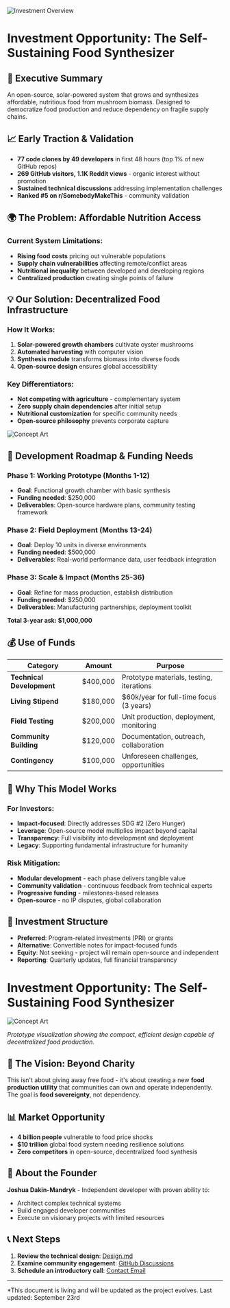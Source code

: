 ![Investment Overview](https://raw.githubusercontent.com/JDM95aus/Self-sustaining-solar-food-synthesiser-/main/Images/Screenshot_20250922_043347_Chrome.jpg)

# Investment Opportunity: The Self-Sustaining Food Synthesizer

## 🎯 Executive Summary
An open-source, solar-powered system that grows and synthesizes affordable, nutritious food from mushroom biomass. Designed to democratize food production and reduce dependency on fragile supply chains.

## 📈 Early Traction & Validation
- **77 code clones by 49 developers** in first 48 hours (top 1% of new GitHub repos)
- **269 GitHub visitors, 1.1K Reddit views** - organic interest without promotion
- **Sustained technical discussions** addressing implementation challenges
- **Ranked #5 on r/SomebodyMakeThis** - community validation

## 🌍 The Problem: Affordable Nutrition Access
### Current System Limitations:
- **Rising food costs** pricing out vulnerable populations
- **Supply chain vulnerabilities** affecting remote/conflict areas
- **Nutritional inequality** between developed and developing regions
- **Centralized production** creating single points of failure

## 💡 Our Solution: Decentralized Food Infrastructure
### How It Works:
1. **Solar-powered growth chambers** cultivate oyster mushrooms
2. **Automated harvesting** with computer vision
3. **Synthesis module** transforms biomass into diverse foods
4. **Open-source design** ensures global accessibility

### Key Differentiators:
- **Not competing with agriculture** - complementary system
- **Zero supply chain dependencies** after initial setup
- **Nutritional customization** for specific community needs
- **Open-source philosophy** prevents corporate capture

![Concept Art](https://raw.githubusercontent.com/JDM95aus/Self-sustaining-solar-food-synthesiser-/main/Images/0_1%20(1)%20(1).jpeg)

## 🚀 Development Roadmap & Funding Needs
### Phase 1: Working Prototype (Months 1-12)
- **Goal**: Functional growth chamber with basic synthesis
- **Funding needed**: $250,000
- **Deliverables**: Open-source hardware plans, community testing framework

### Phase 2: Field Deployment (Months 13-24)  
- **Goal**: Deploy 10 units in diverse environments
- **Funding needed**: $500,000
- **Deliverables**: Real-world performance data, user feedback integration

### Phase 3: Scale & Impact (Months 25-36)
- **Goal**: Refine for mass production, establish distribution
- **Funding needed**: $250,000
- **Deliverables**: Manufacturing partnerships, deployment toolkit

**Total 3-year ask: $1,000,000**

## 💰 Use of Funds
| Category | Amount | Purpose |
|----------|--------|---------|
| **Technical Development** | $400,000 | Prototype materials, testing, iterations |
| **Living Stipend** | $180,000 | $60k/year for full-time focus (3 years) |
| **Field Testing** | $200,000 | Unit production, deployment, monitoring |
| **Community Building** | $120,000 | Documentation, outreach, collaboration |
| **Contingency** | $100,000 | Unforeseen challenges, opportunities |

## 🌱 Why This Model Works
### For Investors:
- **Impact-focused**: Directly addresses SDG #2 (Zero Hunger)
- **Leverage**: Open-source model multiplies impact beyond capital
- **Transparency**: Full visibility into development and deployment
- **Legacy**: Supporting fundamental infrastructure for humanity

### Risk Mitigation:
- **Modular development** - each phase delivers tangible value
- **Community validation** - continuous feedback from technical experts
- **Progressive funding** - milestones-based releases
- **Open-source** - no IP disputes, global collaboration

## 🤝 Investment Structure
- **Preferred**: Program-related investments (PRI) or grants
- **Alternative**: Convertible notes for impact-focused funds
- **Equity**: Not seeking - project will remain open-source and independent
- **Reporting**: Quarterly updates, full financial transparency

# Investment Opportunity: The Self-Sustaining Food Synthesizer

![Concept Art](https://github.com/JDM95aus/Self-sustaining-solar-food-synthesiser-/raw/main/0_1%20(1).jpeg)

*Prototype visualization showing the compact, efficient design capable of decentralized food production.*

## 🎪 The Vision: Beyond Charity
This isn't about giving away free food - it's about creating a new **food production utility** that communities can own and operate independently. The goal is **food sovereignty**, not dependency.

## 📊 Market Opportunity
- **4 billion people** vulnerable to food price shocks
- **$10 trillion** global food system needing resilience solutions
- **Zero competitors** in open-source, decentralized food synthesis

## 👤 About the Founder
**Joshua Dakin-Mandryk** - Independent developer with proven ability to:
- Architect complex technical systems
- Build engaged developer communities  
- Execute on visionary projects with limited resources

## 📞 Next Steps
1. **Review the technical design**: [Design.md](./Design.md)
2. **Examine community engagement**: [GitHub Discussions](link)
3. **Schedule an introductory call**: [Contact Email](mailto:your-email@domain.com)

---

*This document is living and will be updated as the project evolves. Last updated: September 23rd
